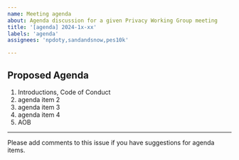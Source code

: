 ```yaml
---
name: Meeting agenda
about: Agenda discussion for a given Privacy Working Group meeting
title: '[agenda] 2024-1x-xx'
labels: 'agenda'
assignees: 'npdoty,sandandsnow,pes10k'

---
```


## Proposed Agenda

1. Introductions, Code of Conduct
1. agenda item 2
1. agenda item 3
1. agenda item 4
1. AOB

---

Please add comments to this issue if you have suggestions for agenda items.
